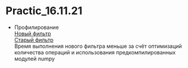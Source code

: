 # Practic_16.11.21
- Профилирование  
[Новый фильтр](https://github.com/HeavyPunk/Practic_16.11.21/filter.png)  
[Старый фильтр](https://github.com/HeavyPunk/Practic_16.11.21/old_filter.png)  
Время выполнения нового фильтра меньше за счёт оптимизаций количества операций и использования предкомпилированных модулей numpy  
